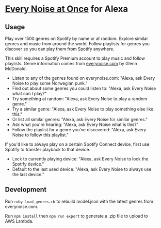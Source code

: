 # [Every Noise at Once](http://everynoise.com) for Alexa

## Usage

Play over 1500 genres on Spotify by name or at random. Explore similar genres and music from around the world. Follow playlists for genres you discover so you can play them from Spotify anywhere.

This skill requires a Spotify Premium account to play music and follow playlists. Genre information comes from [everynoise.com](http://everynoise.com) by Glenn McDonald.

* Listen to any of the genres found on everynoise.com: "Alexa, ask Every Noise to play some Norwegian punk."
* Find out about some genres you could listen to: "Alexa, ask Every Noise what can I play?"
* Try something at random: "Alexa, ask Every Noise to play a random genre."
* Try a similar genre: "Alexa, ask Every Noise to play something else like this."
* Or list all similar genres: "Alexa, ask Every Noise for similar genres."
* Ask what you're hearing: "Alexa, ask Every Noise what is this?"
* Follow the playlist for a genre you've discovered: "Alexa, ask Every Noise to follow this playlist."

If you'd like to always play on a certain Spotify Connect device, first use Spotify to transfer playback to that device.

* Lock to currently playing device: "Alexa, ask Every Noise to lock the Spotify device."
* Default to the last used device: "Alexa, ask Every Noise to always use the last device."

## Development

Run `ruby load_genres.rb` to rebuild model.json with the latest genres from everynoise.com.

Run `npm install` then `npm run export` to generate a .zip file to upload to AWS Lambda.